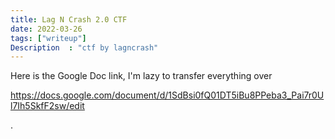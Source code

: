 ```yaml
---
title: Lag N Crash 2.0 CTF
date: 2022-03-26
tags: ["writeup"]
Description  : "ctf by lagncrash"
---
```


Here is the Google Doc link, I'm lazy to transfer everything over

https://docs.google.com/document/d/1SdBsi0fQ01DT5iBu8PPeba3_Pai7r0Ul7Ih5SkfF2sw/edit

.